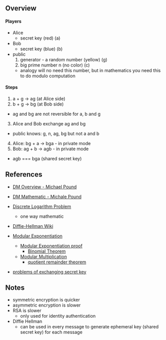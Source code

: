 
## Overview

#### Players
* Alice
  * secret key (red) (a)
* Bob
  * secret key (blue) (b)
* public
  1. generator - a random number (yellow) (g)
  2. big prime number n (no color) (c)
    * analogy will no need this number, but in mathematics you need this to do modulo computation


#### Steps
1. a + g -> ag (at Alice side)
2. b + g -> bg (at Bob side)
  * ag and bg are not reversible for a, b and g
3. Alice and Bob exchange ag and bg
  * public knows: g, n, ag, bg but not a and b
4. Alice: bg + a -> bga - in private mode
5. Bob: ag + b -> agb - in private mode
  * agb === bga (shared secret key)




## References
* [DM Overview - Michael Pound](https://www.youtube.com/watch?v=NmM9HA2MQGI)
* [DM Mathematic - Michale Pound](https://www.youtube.com/watch?v=Yjrfm_oRO0w)
* [Discrete Logarithm Problem](https://www.youtube.com/watch?v=bjWOG50PfdI)
  * one way mathematic
* [Diffie-Hellman Wiki](https://en.wikipedia.org/wiki/Diffie%E2%80%93Hellman_key_exchange)
* [Modular Exponentiation](https://www.khanacademy.org/computing/computer-science/cryptography/modarithmetic/a/modular-exponentiation)
    * [Modular Exponentiation proof](https://www.neuraldump.net/2016/01/modular-exponentiation-rule-proof/)
        * [Binomial Theorem](https://www.mathsisfun.com/algebra/binomial-theorem.html)
    * [Modular Multiplication](https://www.khanacademy.org/computing/computer-science/cryptography/modarithmetic/a/modular-multiplication)
        * [quotient remainder theorem](https://www.khanacademy.org/computing/computer-science/cryptography/modarithmetic/a/the-quotient-remainder-theorem)


* [problems of exchanging secret key](https://www.youtube.com/watch?v=vsXMMT2CqqE&t=7s)



## Notes
* symmetric encryption is quicker
* asymmetric encryption is slower
* RSA is slower
    * only used for identity authentication
* Diffie Hellman
    * can be used in every message to generate ephemeral key (shared secret key) for each message
